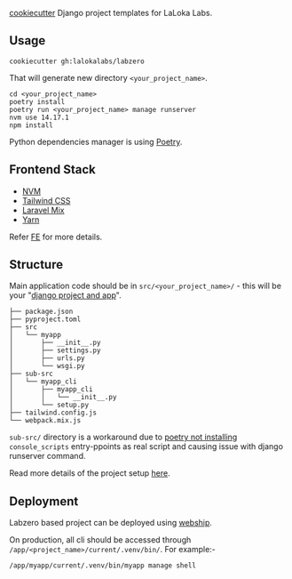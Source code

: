 
[cookiecutter](docs/cookiecutter.md) Django project templates for LaLoka Labs.

## Usage

    cookiecutter gh:lalokalabs/labzero

That will generate new directory `<your_project_name>`.

    cd <your_project_name>
    poetry install
    poetry run <your_project_name> manage runserver
    nvm use 14.17.1
    npm install

Python dependencies manager is using [Poetry](docs/poetry.md).

## Frontend Stack
- [NVM](docs/nvm.md)
- [Tailwind CSS](docs/tailwind.md)
- [Laravel Mix](docs/mix.md)
- [Yarn](docs/yarn.md)

Refer [FE](docs/fe.md) for more details.

## Structure

Main application code should be in `src/<your_project_name>/` - this will be your "[django project and app][projvsapp]".

```
├── package.json
├── pyproject.toml
├── src
│   └── myapp
│       ├── __init__.py
│       ├── settings.py
│       ├── urls.py
│       └── wsgi.py
├── sub-src
│   └── myapp_cli
│       ├── myapp_cli
│       │   └── __init__.py
│       └── setup.py
├── tailwind.config.js
└── webpack.mix.js
```

`sub-src/` directory is a workaround due to [poetry not installing] `console_scripts` entry-ppoints as real script and causing issue with django runserver command.

Read more details of the project setup [here](docs/zero.md).

## Deployment

Labzero based project can be deployed using [webship](https://github.com/lalokalabs/webship/).

On production, all cli should be accessed through `/app/<project_name>/current/.venv/bin/`. For example:-

    /app/myapp/current/.venv/bin/myapp manage shell

[projvsapp]:https://dev.to/k4ml/django-moving-away-from-project-vs-app-dichotomy-3e7
[poetry not installing]:https://github.com/python-poetry/poetry/issues/241#issuecomment-629754768
